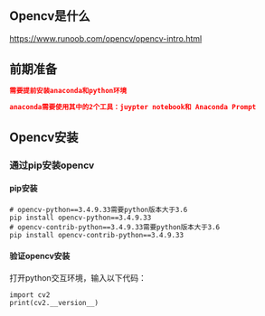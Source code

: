 ## Opencv是什么

https://www.runoob.com/opencv/opencv-intro.html


## 前期准备

```json
需要提前安装anaconda和python环境

anaconda需要使用其中的2个工具：juypter notebook和 Anaconda Prompt

```


## Opencv安装

### 通过pip安装opencv

#### pip安装

```shell
# opencv-python==3.4.9.33需要python版本大于3.6
pip install opencv-python==3.4.9.33
# opencv-contrib-python==3.4.9.33需要python版本大于3.6
pip install opencv-contrib-python==3.4.9.33
```


#### 验证opencv安装

打开python交互环境，输入以下代码：

```shell
import cv2
print(cv2.__version__)
```
